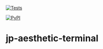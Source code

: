[![Tests](https://github.com/ankhoudary12/jp-aesthetic-terminal/workflows/Tests/badge.svg)](https://github.com/ankhoudary12/jp-aesthetic-terminal/actions?workflow=Tests)

[![PyPI](https://img.shields.io/pypi/v/jp-aesthetic-terminal.svg)](https://pypi.org/project/jp-aesthetic-terminal/)

# jp-aesthetic-terminal
